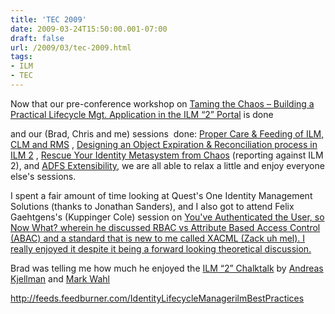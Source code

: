 ```yaml
---
title: 'TEC 2009'
date: 2009-03-24T15:50:00.001-07:00
draft: false
url: /2009/03/tec-2009.html
tags: 
- ILM
- TEC
---
```


Now that our pre-conference workshop on [Taming the Chaos – Building a Practical Lifecycle Mgt. Application in the ILM “2” Portal](http://www.tec2009.com/session_abstracts.php#wstaming) is done

and our (Brad, Chris and me) sessions  done: [Proper Care & Feeding of ILM, CLM and RMS](http://www.tec2009.com/session_abstracts.php#ridechaos) , [Designing an Object Expiration & Reconciliation process in ILM 2](http://www.tec2009.com/session_abstracts.php#designobjectilm2) , [Rescue Your Identity Metasystem from Chaos](http://www.tec2009.com/session_abstracts.php#rescue) (reporting against ILM 2), and [ADFS Extensibility](http://www.tec2009.com/session_abstracts.php#adfsextensibility), we are all able to relax a little and enjoy everyone else's sessions.

I spent a fair amount of time looking at Quest's One Identity Management Solutions (thanks to Jonathan Sanders), and I also got to attend Felix Gaehtgens's (Kuppinger Cole) session on [You've Authenticated the User, so Now What? wherein he discussed RBAC vs Attribute Based Access Control (ABAC) and a standard that is new to me called XACML (Zack uh mel). I really enjoyed it despite it being a forward looking theoretical discussion.  
](http://www.tec2009.com/session_abstracts.php#youveauthenticated)

Brad was telling me how much he enjoyed the [ILM “2” Chalktalk](http://www.tec2009.com/session_abstracts.php#ilm2chalktalk) by [Andreas Kjellman](http://www.tec2009.com/speaker_bios.php#kjellman) and [Mark Wahl](http://www.tec2009.com/speaker_bios.php#wahl)

http://feeds.feedburner.com/IdentityLifecycleManagerilmBestPractices